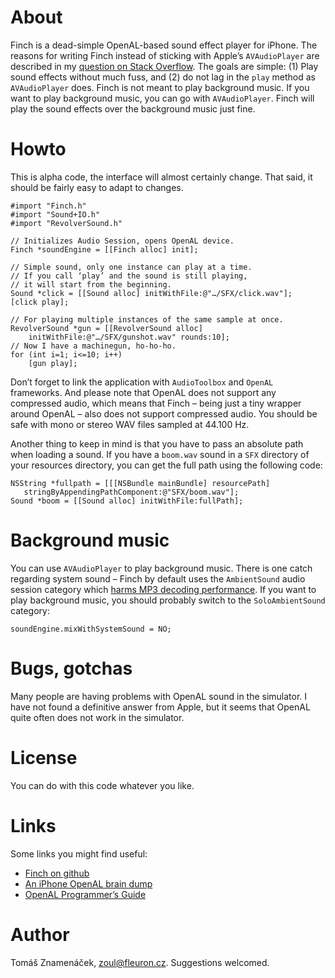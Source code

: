 About
=====

Finch is a dead-simple OpenAL-based sound effect player for iPhone. The
reasons for writing Finch instead of sticking with Apple’s `AVAudioPlayer` are
described in my [question on Stack Overflow][so]. The goals are simple: (1)
Play sound effects without much fuss, and (2) do not lag in the `play` method
as `AVAudioPlayer` does. Finch is not meant to play background music. If you
want to play background music, you can go with `AVAudioPlayer`. Finch will play
the sound effects over the background music just fine.

[so]: http://stackoverflow.com/questions/986983

Howto
=====

This is alpha code, the interface will almost certainly change. That said, it
should be fairly easy to adapt to changes.

    #import "Finch.h"
    #import "Sound+IO.h"
    #import "RevolverSound.h"

    // Initializes Audio Session, opens OpenAL device.
    Finch *soundEngine = [[Finch alloc] init];

    // Simple sound, only one instance can play at a time.
    // If you call ‘play’ and the sound is still playing,
    // it will start from the beginning.
    Sound *click = [[Sound alloc] initWithFile:@"…/SFX/click.wav"];
    [click play];

    // For playing multiple instances of the same sample at once.
    RevolverSound *gun = [[RevolverSound alloc]
        initWithFile:@"…/SFX/gunshot.wav" rounds:10];
    // Now I have a machinegun, ho-ho-ho.
    for (int i=1; i<=10; i++)
        [gun play];

Don’t forget to link the application with `AudioToolbox` and `OpenAL`
frameworks. And please note that OpenAL does not support any compressed
audio, which means that Finch – being just a tiny wrapper around OpenAL –
also does not support compressed audio. You should be safe with mono or
stereo WAV files sampled at 44.100 Hz.

Another thing to keep in mind is that you have to pass an absolute path
when loading a sound. If you have a `boom.wav` sound in a `SFX` directory
of your resources directory, you can get the full path using the following
code:

    NSString *fullpath = [[[NSBundle mainBundle] resourcePath]
       stringByAppendingPathComponent:@"SFX/boom.wav"];
    Sound *boom = [[Sound alloc] initWithFile:fullPath];

Background music
================

You can use `AVAudioPlayer` to play background music. There is one
catch regarding system sound – Finch by default uses the `AmbientSound`
audio session category which [harms MP3 decoding performance][mp3].
If you want to play background music, you should probably switch to
the `SoloAmbientSound` category:

    soundEngine.mixWithSystemSound = NO;

[mp3]: http://stackoverflow.com/questions/1009385

Bugs, gotchas
=============

Many people are having problems with OpenAL sound in the simulator. I have not
found a definitive answer from Apple, but it seems that OpenAL quite often does
not work in the simulator.

License
=======

You can do with this code whatever you like.

Links
=====

Some links you might find useful:

* [Finch on github][git]
* [An iPhone OpenAL brain dump][dump]
* [OpenAL Programmer’s Guide][guide]

[git]: http://github.com/zoul/Finch/
[dump]: http://www.subfurther.com/blog/?p=602
[guide]: http://connect.creativelabs.com/openal/Documentation/OpenAL_Programmers_Guide.pdf

Author
======

Tomáš Znamenáček, <zoul@fleuron.cz>. Suggestions welcomed.
